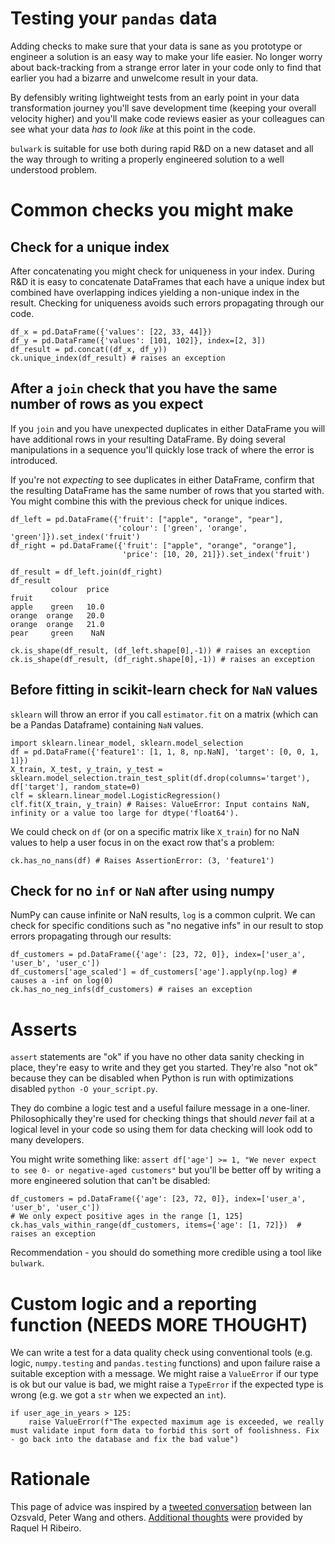 
# Testing your `pandas` data

Adding checks to make sure that your data is sane as you prototype or engineer a solution is an easy way to make your life easier. No longer worry about back-tracking from a strange error later in your code only to find that earlier you had a bizarre and unwelcome result in your data.

By defensibly writing lightweight tests from an early point in your data transformation journey you'll save development time (keeping your overall velocity higher) and you'll make code reviews easier as your colleagues can see what your data _has to look like_ at this point in the code.

`bulwark` is suitable for use both during rapid R&D on a new dataset and all the way through to writing a properly engineered solution to a well understood problem.

# Common checks you might make

## Check for a unique index

After concatenating you might check for uniqueness in your index. During R&D it is easy to concatenate DataFrames that each have a unique index but combined have overlapping indices yielding a non-unique index in the result. Checking for uniqueness avoids such errors propagating through our code.

```
df_x = pd.DataFrame({'values': [22, 33, 44]}) 
df_y = pd.DataFrame({'values': [101, 102]}, index=[2, 3])
df_result = pd.concat((df_x, df_y)) 
ck.unique_index(df_result) # raises an exception
```

## After a `join` check that you have the same number of rows as you expect

If you `join` and you have unexpected duplicates in either DataFrame you will have additional rows in your resulting DataFrame. By doing several manipulations in a sequence you'll quickly lose track of where the error is introduced.

If you're not _expecting_ to see duplicates in either DataFrame, confirm that the resulting DataFrame has the same number of rows that you started with. You might combine this with the previous check for unique indices.

```
df_left = pd.DataFrame({'fruit': ["apple", "orange", "pear"], 
                        'colour': ['green', 'orange', 'green']}).set_index('fruit')
df_right = pd.DataFrame({'fruit': ["apple", "orange", "orange"], 
                         'price': [10, 20, 21]}).set_index('fruit')

df_result = df_left.join(df_right)
df_result
         colour  price
fruit                
apple    green   10.0
orange  orange   20.0
orange  orange   21.0
pear     green    NaN

ck.is_shape(df_result, (df_left.shape[0],-1)) # raises an exception
ck.is_shape(df_result, (df_right.shape[0],-1)) # raises an exception
```

## Before fitting in scikit-learn check for `NaN` values

`sklearn` will throw an error if you call `estimator.fit` on a matrix (which can be a Pandas Dataframe) containing `NaN` values.

```
import sklearn.linear_model, sklearn.model_selection
df = pd.DataFrame({'feature1': [1, 1, 8, np.NaN], 'target': [0, 0, 1, 1]})
X_train, X_test, y_train, y_test = sklearn.model_selection.train_test_split(df.drop(columns='target'), df['target'], random_state=0)  
clf = sklearn.linear_model.LogisticRegression()
clf.fit(X_train, y_train) # Raises: ValueError: Input contains NaN, infinity or a value too large for dtype('float64'). 
```

We could check on `df` (or on a specific matrix like `X_train`) for no NaN values to help a user focus in on the exact row that's a problem:

```
ck.has_no_nans(df) # Raises AssertionError: (3, 'feature1')
```

## Check for no `inf` or `NaN` after using numpy

NumPy can cause infinite or NaN results, `log` is a common culprit. We can check for specific conditions such as "no negative infs" in our result to stop errors propagating through our results:

```
df_customers = pd.DataFrame({'age': [23, 72, 0]}, index=['user_a', 'user_b', 'user_c'])
df_customers['age_scaled'] = df_customers['age'].apply(np.log) # causes a -inf on log(0)
ck.has_no_neg_infs(df_customers) # raises an exception
```

# Asserts

`assert` statements are "ok" if you have no other data sanity checking in place, they're easy to write and they get you started. They're also "not ok" because they can be disabled when Python is run with optimizations disabled `python -O your_script.py`.

They do combine a logic test and a useful failure message in a one-liner. Philosophically they're used for checking things that should _never_ fail at a logical level in your code so using them for data checking will look odd to many developers.

You might write something like:
`assert df['age'] >= 1, "We never expect to see 0- or negative-aged customers"`
but you'll be better off by writing a more engineered solution that can't be disabled:

```
df_customers = pd.DataFrame({'age': [23, 72, 0]}, index=['user_a', 'user_b', 'user_c'])
# We only expect positive ages in the range [1, 125]
ck.has_vals_within_range(df_customers, items={'age': [1, 72]})  # raises an exception
```

Recommendation - you should do something more credible using a tool like `bulwark`.

# Custom logic and a reporting function (NEEDS MORE THOUGHT)

We can write a test for a data quality check using conventional tools (e.g. logic, `numpy.testing` and `pandas.testing` functions) and upon failure raise a suitable exception with a message. We might raise a `ValueError` if our type is ok but our value is bad, we might raise a `TypeError` if the expected type is wrong (e.g. we got a `str` when we expected an `int`).

```
if user_age_in_years > 125:
    raise ValueError(f"The expected maximum age is exceeded, we really must validate input form data to forbid this sort of foolishness. Fix - go back into the database and fix the bad value")
```

# Rationale

This page of advice was inspired by a [tweeted conversation](https://twitter.com/ianozsvald/status/1157181430595837952) between Ian Ozsvald, Peter Wang and others. [Additional thoughts](https://twitter.com/RaquelHRibeiro/status/1158096411612913669) were provided by Raquel H Ribeiro.
